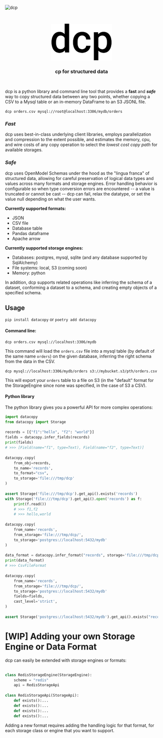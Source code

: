![dcp](https://github.com/kvh/dcp/workflows/dcp/badge.svg)

<p>&nbsp;</p>
<p align="center">
  <img width="200" src="assets/dcp.svg">
</p>
<h3 align="center">cp for structured data</h3>
<p>&nbsp;</p>

dcp is a python library and command line tool that provides
a **fast** and **_safe_** way to copy structured data between any two points,
whether copying a CSV to a Mysql table or an in-memory DataFrame to an S3
JSONL file.

`dcp orders.csv mysql://root@localhost:3306/mydb/orders`

### _Fast_

dcp uses best-in-class underlying client libraries, employs parallelization
and compression to the extent possible, and estimates the memory,
cpu, and wire costs of any copy operation to select the _lowest cost copy path_
for available storages.

### _Safe_

dcp uses OpenModel Schemas under the hood as the "lingua franca" of
structured data, allowing for careful preservation of logical data types and
values across many formats and storage engines. Error handling behavior
is configurable so when type conversion errors are encountered -- a
value is truncated or cannot be cast -- dcp can fail, relax the datatype,
or set the value null depending on what the user wants.

**Currently supported formats:**

- JSON
- CSV file
- Database table
- Pandas dataframe
- Apache arrow

**Currently supported storage engines:**

- Databases: postgres, mysql, sqlite (and any database supported by SqlAlchemy)
- File systems: local, S3 (coming soon)
- Memory: python

In addition, dcp supports related operations
like inferring the schema of a dataset, conforming a dataset to a schema, and
creating empty objects of a specified schema.

## Usage

`pip install datacopy` or `poetry add datacopy`

#### Command line:

`dcp orders.csv mysql://localhost:3306/mydb`

This command will load the `orders.csv` file into a mysql table (by default of the same name `orders`)
on the given database, inferring the right schema from the data in the CSV.

`dcp mysql://localhost:3306/mydb/orders s3://mybucket.s3/pth/orders.csv`

This will export your `orders` table to a file on S3 (in the "default" format for
the StorageEngine since none was specified, in the case of S3 a CSV).

#### Python library

The python library gives you a powerful API for more complex operations:

```python
import datacopy
from datacopy import Storage

records = [{"f1":"hello", "f2": "world"}]
fields = datacopy.infer_fields(records)
print(fields)
# >>> [Field(name="f1", type=Text), Field(name="f2", type=Text)]

datacopy.copy(
    from_obj=records,
    to_name='records',
    to_format="csv",
    to_storage='file:///tmp/dcp'
)

assert Storage('file:///tmp/dcp').get_api().exists('records')
with Storage('file:///tmp/dcp').get_api().open('records') as f:
    print(f.read())
    # >>> f1,f2
    # >>> hello,world

datacopy.copy(
    from_name='records',
    from_storage='file:///tmp/dcp/',
    to_storage='postgres://localhost:5432/mydb'
)

data_format = datacopy.infer_format("records", storage='file:///tmp/dcp')
print(data_format)
# >>> CsvFileFormat

datacopy.copy(
    from_name='records',
    from_storage='file:///tmp/dcp/',
    to_storage='postgres://localhost:5432/mydb'
    fields=fields,
    cast_level='strict',
)

assert Storage('postgres://localhost:5432/mydb').get_api().exists("records")
```

# [WIP] Adding your own Storage Engine or Data Format

dcp can easily be extended with storage engines or formats:

```python

class RedisStorageEngine(StorageEngine):
    scheme = "redis"
    api = RedisStorageApi

class RedisStorageApi(StorageApi):
    def exists():...
    def exists():...
    def exists():...
    def exists():...

```

Adding a new format requires adding the handling logic for that format, for
each storage class or engine that you want to support.
